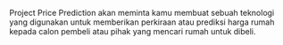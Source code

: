 Project Price Prediction akan meminta kamu membuat sebuah teknologi yang digunakan untuk memberikan perkiraan atau prediksi harga rumah kepada calon pembeli atau pihak yang mencari rumah untuk dibeli.
